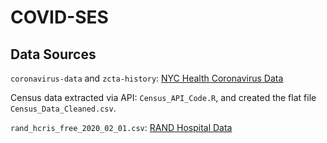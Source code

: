 # COVID-SES

## Data Sources

`coronavirus-data` and `zcta-history`: [NYC Health Coronavirus Data](https://github.com/nychealth/coronavirus-data)

Census data extracted via API: `Census_API_Code.R`, and created the flat file `Census_Data_Cleaned.csv`.

`rand_hcris_free_2020_02_01.csv`: [RAND Hospital Data](https://www.hospitaldatasets.org/)

